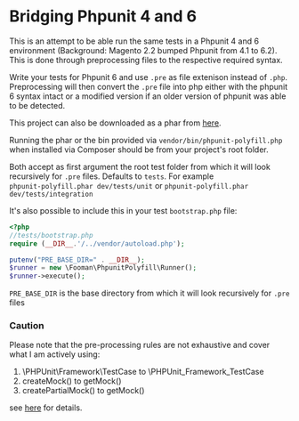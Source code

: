 # Bridging Phpunit 4 and 6

This is an attempt to be able run the same tests in a Phpunit 4 and 6 environment (Background: Magento 2.2 bumped Phpunit from 4.1 to 6.2). This is done through preprocessing files to the respective required syntax.

Write your tests for Phpunit 6 and use `.pre` as file extenison instead of `.php`. Preprocessing will then convert the `.pre` file into php either with the phpunit 6 syntax intact or a modified version if an older version of phpunit was able to be detected.

This project can also be downloaded as a phar from [here](https://fooman.github.io/phpunit-polyfill/phpunit-polyfill.phar).

Running the phar or the bin provided via `vendor/bin/phpunit-polyfill.php` when installed via Composer should be from your project's root folder.

Both accept as first argument the root test folder from which it will look recursively for `.pre` files. Defaults to `tests`. For example  
`phpunit-polyfill.phar dev/tests/unit`  or
`phpunit-polyfill.phar dev/tests/integration`

It's also possible to include this in your test `bootstrap.php` file:

```php
<?php
//tests/bootstrap.php
require (__DIR__.'/../vendor/autoload.php');

putenv("PRE_BASE_DIR=" . __DIR__);
$runner = new \Fooman\PhpunitPolyfill\Runner();
$runner->execute();
```

`PRE_BASE_DIR` is the base directory from which it will look recursively for `.pre` files

### Caution

Please note that the pre-processing rules are not exhaustive and cover what I am actively using:

1. \PHPUnit\Framework\TestCase to \PHPUnit_Framework_TestCase  
2. createMock() to getMock()  
3. createPartialMock() to getMock()  

see [here](https://github.com/fooman/phpunit-polyfill/blob/master/tests/specs/phpunit-polyfill.spec) for details.